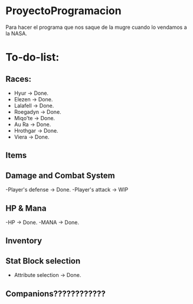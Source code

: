 # ProyectoProgramacion
Para hacer el programa que nos saque de la mugre cuando lo vendamos a la NASA.

# To-do-list:
## Races:
- Hyur -> Done.
- Elezen -> Done.
- Lalafell -> Done.
- Roegadyn -> Done.
- Miqo'te -> Done.
- Au Ra -> Done.
- Hrothgar -> Done.
- Viera -> Done.

## Items
## Damage and Combat System
-Player's defense -> Done.
-Player's attack -> WIP
## HP & Mana
-HP -> Done.
-MANA -> Done.
## Inventory
## Stat Block selection
- Attribute selection -> Done.
## Companions????????????
